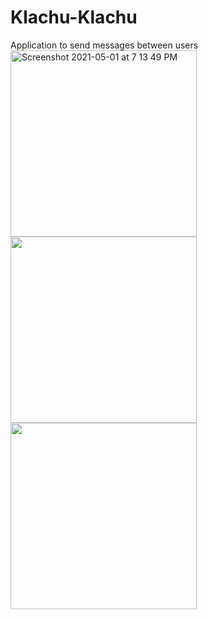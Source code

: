 # Klachu-Klachu
Application to send messages between users
<br><img width="298" alt="Screenshot 2021-05-01 at 7 13 49 PM" src="https://user-images.githubusercontent.com/48477949/116789894-9aeba580-aab1-11eb-8c10-b1dc560ee48e.png">
<br><img width="298" src="https://ibb.co/D4SPPwN">
<br><img width="298" src="https://ibb.co/CM9Gffq">

